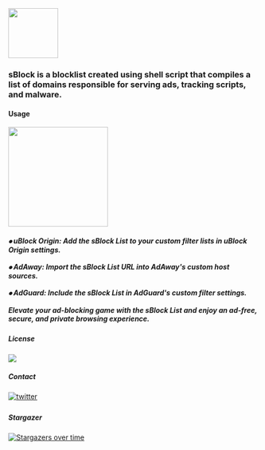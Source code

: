 <div align="left">
  <img height="100" src="https://i.postimg.cc/xT9nh3wD/s-1.png" />
</div>
<h3><p align="left">sBlock is a blocklist created using shell script that compiles a list of domains responsible for serving ads, tracking scripts, and malware.</p></h3>
<div align="left"> <h4>Usage</h4></div>
<div align="left">
  <img height="200" src="https://i.postimg.cc/59Qskz3S/Screenshot-2025-02-15-230321.png"  />
</div>
<div align="left">
  <h5>
  ⦁ uBlock Origin: Add the sBlock List to your custom filter lists in uBlock Origin settings.<br><br>
  ⦁ AdAway: Import the sBlock List URL into AdAway's custom host sources.<br><br>
  ⦁ AdGuard: Include the sBlock List in AdGuard's custom filter settings.<br><br>
  Elevate your ad-blocking game with the sBlock List and enjoy an ad-free, secure, and private browsing experience.
  </h5>
  </div>
<div align="left"> <h5>License</h5></div>
<a href="https://mit-license.org/" target="blank">
<div align="left">
<img src=https://ziadoua.github.io/m3-Markdown-Badges/badges/LicenceMIT/licencemit1.svg

</div></a>
<div align="left"><h5>Contact</h5></div>
<a href="https://twitter.com/swastiksagarr" target="blank">
<div align="left">
<img src=https://ziadoua.github.io/m3-Markdown-Badges/badges/Twitter/twitter2.svg
?&style=for-the-badge&logo=twitter&logoColor=white alt=twitter style="margin-bottom: 5px;" />
  </div></a>
<div align="left"> <h5>Stargazer</h5></div>

[![Stargazers over time](https://starchart.cc/swastiksagar/sblock.svg?variant=adaptive)](https://starchart.cc/swastiksagar/sblock)

